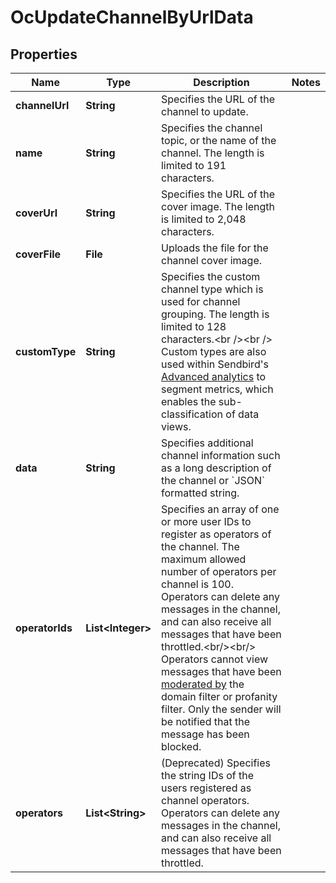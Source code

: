 

# OcUpdateChannelByUrlData


## Properties

| Name | Type | Description | Notes |
|------------ | ------------- | ------------- | -------------|
|**channelUrl** | **String** | Specifies the URL of the channel to update. |  |
|**name** | **String** | Specifies the channel topic, or the name of the channel. The length is limited to 191 characters. |  |
|**coverUrl** | **String** | Specifies the URL of the cover image. The length is limited to 2,048 characters. |  |
|**coverFile** | **File** | Uploads the file for the channel cover image. |  |
|**customType** | **String** | Specifies the custom channel type which is used for channel grouping. The length is limited to 128 characters.&lt;br /&gt;&lt;br /&gt; Custom types are also used within Sendbird&#39;s [Advanced analytics](/docs/chat/v3/platform-api/guides/advanced-analytics) to segment metrics, which enables the sub-classification of data views. |  |
|**data** | **String** | Specifies additional channel information such as a long description of the channel or &#x60;JSON&#x60; formatted string. |  |
|**operatorIds** | **List&lt;Integer&gt;** | Specifies an array of one or more user IDs to register as operators of the channel. The maximum allowed number of operators per channel is 100. Operators can delete any messages in the channel, and can also receive all messages that have been throttled.&lt;br/&gt;&lt;br/&gt;  Operators cannot view messages that have been [moderated by](/docs/chat/v3/platform-api/guides/filter-and-moderation) the domain filter or profanity filter. Only the sender will be notified that the message has been blocked. |  |
|**operators** | **List&lt;String&gt;** | (Deprecated) Specifies the string IDs of the users registered as channel operators. Operators can delete any messages in the channel, and can also receive all messages that have been throttled. |  |



